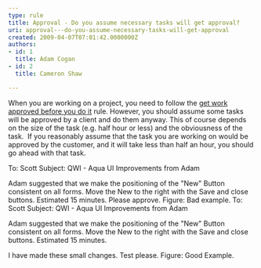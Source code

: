 ```yaml
---
type: rule
title: Approval - Do you assume necessary tasks will get approval?
uri: approval---do-you-assume-necessary-tasks-will-get-approval
created: 2009-04-07T07:01:42.0000000Z
authors:
- id: 1
  title: Adam Cogan
- id: 2
  title: Cameron Shaw

---
```


 When you are working on a project, you need to follow the [get work approved before you do it](/Management/RulesToHappyClients/Pages/DoYouGetWorkApprovedBeforeYouDoIt.aspx) rule. However, you should assume some tasks will be approved by a client and do them anyway. This of course depends on the size of the task (e.g. half hour or less) and the obviousness of the task. ​ 
If you reasonably assume that the task you are working on would be approved by the customer, and it will take less than half an hour, you should go ahead with that task.

To: Scott 
Subject: QWI - Aqua UI Improvements from Adam

Adam suggested that we make the positioning of the "New" Button consistent on all forms. Move the New to the right with the Save and close buttons. Estimated 15 minutes. 
Please approve.
Figure: Bad example.
To: Scott 
Subject: QWI - Aqua UI Improvements from Adam

Adam suggested that we make the positioning of the "New" Button consistent on all forms. Move the New to the right with the Save and close buttons. Estimated 15 minutes.

I have made these small changes. Test please.
Figure: Good Example.
